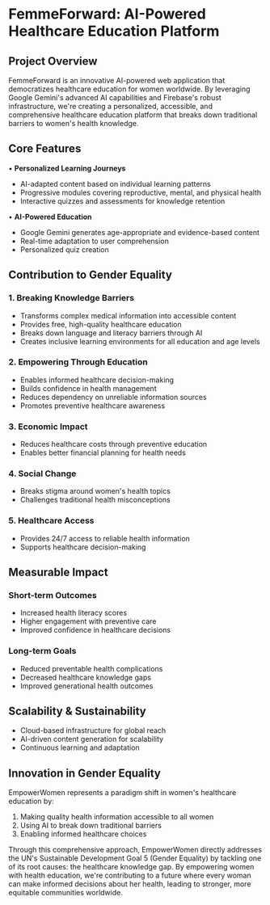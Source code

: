 # FemmeForward: AI-Powered Healthcare Education Platform

## Project Overview
FemmeForward is an innovative AI-powered web application that democratizes healthcare education for women worldwide. By leveraging Google Gemini's advanced AI capabilities and Firebase's robust infrastructure, we're creating a personalized, accessible, and comprehensive healthcare education platform that breaks down traditional barriers to women's health knowledge.

## Core Features
• **Personalized Learning Journeys**
  - AI-adapted content based on individual learning patterns
  - Progressive modules covering reproductive, mental, and physical health
  - Interactive quizzes and assessments for knowledge retention

• **AI-Powered Education**
  - Google Gemini generates age-appropriate and evidence-based content
  - Real-time adaptation to user comprehension
  - Personalized quiz creation

## Contribution to Gender Equality

### 1. Breaking Knowledge Barriers
- Transforms complex medical information into accessible content
- Provides free, high-quality healthcare education
- Breaks down language and literacy barriers through AI
- Creates inclusive learning environments for all education and age levels

### 2. Empowering Through Education
- Enables informed healthcare decision-making
- Builds confidence in health management
- Reduces dependency on unreliable information sources
- Promotes preventive healthcare awareness

### 3. Economic Impact
- Reduces healthcare costs through preventive education
- Enables better financial planning for health needs

### 4. Social Change
- Breaks stigma around women's health topics
- Challenges traditional health misconceptions

### 5. Healthcare Access
- Provides 24/7 access to reliable health information
- Supports healthcare decision-making

## Measurable Impact

### Short-term Outcomes
- Increased health literacy scores
- Higher engagement with preventive care
- Improved confidence in healthcare decisions

### Long-term Goals
- Reduced preventable health complications
- Decreased healthcare knowledge gaps
- Improved generational health outcomes

## Scalability & Sustainability
- Cloud-based infrastructure for global reach
- AI-driven content generation for scalability
- Continuous learning and adaptation

## Innovation in Gender Equality
EmpowerWomen represents a paradigm shift in women's healthcare education by:
1. Making quality health information accessible to all women
2. Using AI to break down traditional barriers
3. Enabling informed healthcare choices

Through this comprehensive approach, EmpowerWomen directly addresses the UN's Sustainable Development Goal 5 (Gender Equality) by tackling one of its root causes: the healthcare knowledge gap. By empowering women with health education, we're contributing to a future where every woman can make informed decisions about her health, leading to stronger, more equitable communities worldwide.

